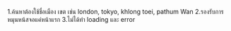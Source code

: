 1.ค้นหาต้องใช้ชื่อเมือง เขต เช่น london, tokyo, khlong toei, pathum Wan
2.รองรับการหมุนหน้สจอแค่หน้าแรก
3.ไม่ได้ทำ loading และ error
